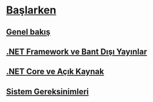 # [Başlarken](index.md)
## [Genel bakış](overview.md)
## [.NET Framework ve Bant Dışı Yayınlar](the-net-framework-and-out-of-band-releases.md)
## [.NET Core ve Açık Kaynak](net-core-and-open-source.md)
## [Sistem Gereksinimleri](system-requirements.md)
